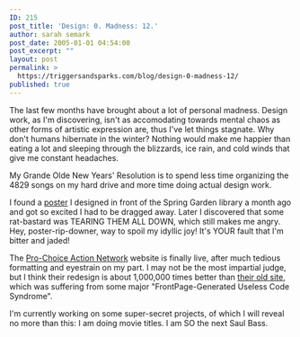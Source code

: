 ```yaml
---
ID: 215
post_title: 'Design: 0. Madness: 12.'
author: sarah semark
post_date: 2005-01-01 04:54:00
post_excerpt: ""
layout: post
permalink: >
  https://triggersandsparks.com/blog/design-0-madness-12/
published: true
---
```

<p>The last few months have brought about a lot of personal madness. Design work, as I'm discovering, isn't as accomodating towards mental chaos as other forms of artistic expression are, thus I've let things stagnate. Why don't humans hibernate in the winter? Nothing would make me happier than eating a lot and sleeping through the blizzards, ice rain, and cold winds that give me constant headaches.</p><p>My Grande Olde New Years' Resolution is to spend less time organizing the 4829 songs on my hard drive and more time doing actual design work.<!--more--></p><p>I found a <a href="http://triggersandsparks.com/index.php?display=41">poster</a> I designed in front of the Spring Garden library a month ago and got so excited I had to be dragged away. Later I discovered that some rat-bastard was TEARING THEM ALL DOWN, which still makes me angry. Hey, poster-rip-downer, way to spoil my idyllic joy! It's YOUR fault that I'm bitter and jaded!</p><p>The <a href="http://www.prochoiceactionnetwork-canada.org">Pro-Choice Action Network</a> website is finally live, after much tedious formatting and eyestrain on my part. I may not be the most impartial judge, but I think their redesign is about 1,000,000 times better than <a href="index.php?display=2">their old site</a>, which was suffering from some major "FrontPage-Generated Useless Code Syndrome".</p><p>I'm currently working on some super-secret projects, of which I will reveal no more than this: I am doing movie titles. I am SO the next Saul Bass.</p>